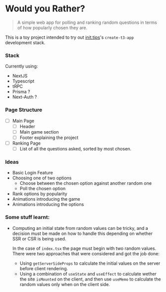 # Would you Rather?

> A simple web app for polling and ranking random questions in terms of how popularly chosen they are.

This is a toy project intended to try out [init.tips](https://init.tips)'s `create-t3-app` development stack.


### Stack

Currently using:

- NextJS
- Typescript
- tRPC
- Prisma ?
- Next-Auth ?

### Page Structure

- [ ] Main Page
  - [ ] Header
  - [ ] Main game section
  - [ ] Footer explaining the project
- [ ] Ranking Page
  - [ ] List of all the questions asked, sorted by most chosen.

### Ideas
- Basic Login Feature
- Choosing one of two options
  - Choose between the chosen option against another random one
  - Poll the chosen option
- Rank options by popularity
- Animations introducing the game
- Animations introducing the options

### Some stuff learnt:

- Computing an initial state from random values can be tricky, and a decision must be made on how to handle this depending on whether SSR or CSR is being used. 

  In the case of `index.tsx` the page must begin with two random values. There were two approaches that were considered and got the job done:
  - Using `getServerSideProps` to calculate the initial values on the server before client rendering.
  - Using a combination of `useState` and `useEffect` to calculate wether the site `isMounted` on the client, and then use `useMemo` to calculate the random values only when on the client side.